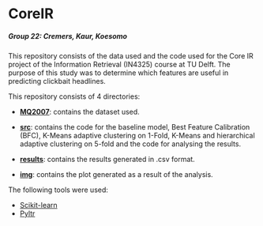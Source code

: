 # CoreIR

##### Group 22: Cremers, Kaur, Koesomo

This repository consists of the data used and the code used for the Core IR project of the Information Retrieval (IN4325) course at TU Delft. The purpose of this study was to determine which features are useful in predicting clickbait headlines.

This repository consists of 4 directories:
* [**MQ2007**](https://github.com/sukhleen-kaur/CoreIR2020/tree/master/MQ2007): contains the dataset used.

* [**src**](https://github.com/sukhleen-kaur/CoreIR2020/tree/master/src): contains the code for the baseline model, Best Feature Calibration (BFC), K-Means adaptive clustering on 1-Fold, K-Means and hierarchical adaptive clustering on 5-fold and the code for analysing the results.
* [**results**](https://github.com/sukhleen-kaur/CoreIR2020/tree/master/results): contains the results generated in .csv format.
* [**img**](https://github.com/sukhleen-kaur/CoreIR2020/tree/master/img): contains the plot generated as a result of the analysis.

The following tools were used:
* [Scikit-learn](https://scikit-learn.org/stable/)
* [Pyltr](https://github.com/jma127/pyltr)
